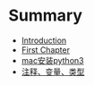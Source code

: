 # Summary

* [Introduction](README.md)
* [First Chapter](chapter1.md)
* [mac安装python3](macan-zhuang-python3.md)
* [注释、变量、类型](zhu-shi-3001-bian-liang-3001-lei-xing.md)

